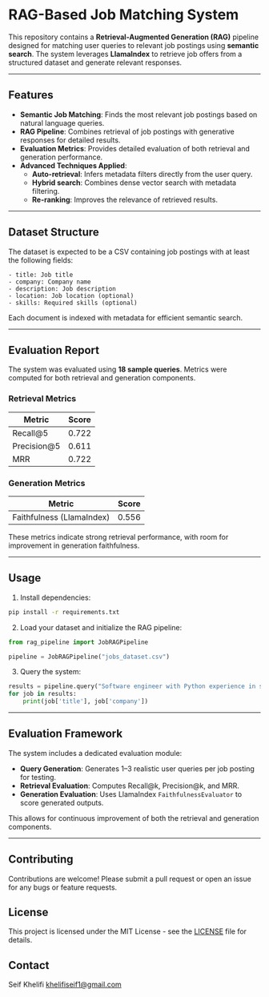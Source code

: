 # RAG-Based Job Matching System

This repository contains a **Retrieval-Augmented Generation (RAG)** pipeline designed for matching user queries to relevant job postings using **semantic search**. The system leverages **LlamaIndex** to retrieve job offers from a structured dataset and generate relevant responses.

---

## Features

- **Semantic Job Matching**: Finds the most relevant job postings based on natural language queries.
- **RAG Pipeline**: Combines retrieval of job postings with generative responses for detailed results.
- **Evaluation Metrics**: Provides detailed evaluation of both retrieval and generation performance.
- **Advanced Techniques Applied**:
  - **Auto-retrieval**: Infers metadata filters directly from the user query.
  - **Hybrid search**: Combines dense vector search with metadata filtering.
  - **Re-ranking**: Improves the relevance of retrieved results.

---

## Dataset Structure

The dataset is expected to be a CSV containing job postings with at least the following fields:

```text
- title: Job title
- company: Company name
- description: Job description
- location: Job location (optional)
- skills: Required skills (optional)
````

Each document is indexed with metadata for efficient semantic search.

---

## Evaluation Report

The system was evaluated using **18 sample queries**. Metrics were computed for both retrieval and generation components.

### Retrieval Metrics

| Metric       | Score |
| ------------ | ----- |
| Recall\@5    | 0.722 |
| Precision\@5 | 0.611 |
| MRR          | 0.722 |

### Generation Metrics

| Metric                    | Score |
| ------------------------- | ----- |
| Faithfulness (LlamaIndex) | 0.556 |

These metrics indicate strong retrieval performance, with room for improvement in generation faithfulness.

---

## Usage

1. Install dependencies:

```bash
pip install -r requirements.txt
```

2. Load your dataset and initialize the RAG pipeline:

```python
from rag_pipeline import JobRAGPipeline

pipeline = JobRAGPipeline("jobs_dataset.csv")
```

3. Query the system:

```python
results = pipeline.query("Software engineer with Python experience in sales")
for job in results:
    print(job['title'], job['company'])
```

---

## Evaluation Framework

The system includes a dedicated evaluation module:

* **Query Generation**: Generates 1–3 realistic user queries per job posting for testing.
* **Retrieval Evaluation**: Computes Recall\@k, Precision\@k, and MRR.
* **Generation Evaluation**: Uses LlamaIndex `FaithfulnessEvaluator` to score generated outputs.

This allows for continuous improvement of both the retrieval and generation components.

---

## Contributing

Contributions are welcome! Please submit a pull request or open an issue for any bugs or feature requests.

## License

This project is licensed under the MIT License - see the [LICENSE](LICENSE) file for details.

## Contact

Seif Khelifi
khelifiseif1@gmail.com



